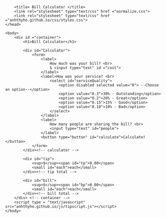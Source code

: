 <!DOCTYPE html>
<!-- with help from Coding Rails youtube page https://www.youtube.com/watch?v=3L7ACcO7LY0 -->
<html lang="en">
	<head>
		<link href="https://fonts.googleapis.com/css?family=Lacquer|Pacifico|Patrick+Hand|Raleway&display=swap" rel="stylesheet">

		<title> Bill Calculator </title>
		<link rel="stylesheet" type="text/css" href ="normalize.css">
		<link rel="stylesheet" type="text/css" href ="anhthyho.github.io/css/styles.css">
	</head>

	<body>
		<div id ="container">
			<h1>Bill Calculator</h1>

			<div id="Calculator">
				<form>
					<label>
						How much was your bill? <br>
						$ <input type="text" id ="cost">
					</label>
					<label>How was your service? <br>
						<select id="serviceQuality">
							<option disabled selected value="0"> --Choose an option--</option>
							<option value="0.3">30% - Outstanding</option>
							<option value="0.2">20% - Great</option>
							<option value="0.15">15% - Good</option>
							<option value="0.10">10% - Bad</option>
						</select>
					</label>
					<label>
						How many people are sharing the bill? <br>
						<input type="text" id="people">
					</label>
					<button type="button" id="calculate">Calculate!</button>
				</form>
			</div><!-- calculator --> 

			<div id="tip">
				<sup>$</sup><span id="tp">0.00</span>
				<small id="each">each</small>
			</div><!-- tip total -->

			<div id="bill">
				<sup>$</sup><span id="bp">0.00</span>
				<small id="each">each</small>
			</div><!-- bill total -->
		</div> <!-- container --> 
		<script type = "text/javascript" src="anhthyho.github.io/js/tipscript.js"></script>
	</body>
</html>

